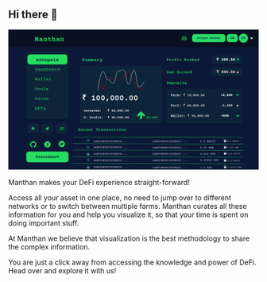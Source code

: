 ## Hi there 👋

![Manthan Home Page](../images/manthan-home-page.png)

Manthan makes your DeFi experience straight-forward!

Access all your asset in one place, no need to jump over to different networks or to switch between multiple farms. Manthan curates all these information for you and help you visualize it, so that your time is spent on doing important stuff.

At Manthan we believe that visualization is the best methodology to share the complex information.

You are just a click away from accessing the knowledge and power of DeFi. Head over and explore it with us!

